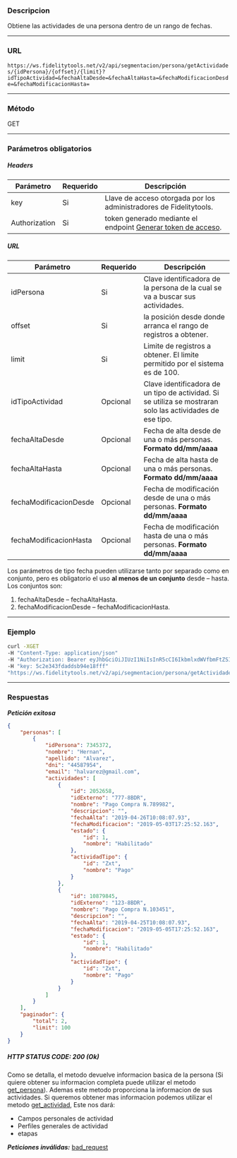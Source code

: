 ### Descripcion
Obtiene las actividades de una persona dentro de un rango de fechas.
___

### URL
` https://ws.fidelitytools.net/v2/api/segmentacion/persona/getActividades/{idPersona}/{offset}/{limit}?idTipoActividad=&fechaAltaDesde=&fechaAltaHasta=&fechaModificacionDesde=&fechaModificacionHasta= `
___

### Método
GET
___
### Parámetros obligatorios

##### Headers

|Parámetro |Requerido |Descripción                 |
|----------|----------|----------------------------|
| key         | Si		 | Llave de acceso otorgada por los administradores de Fidelitytools. |
| Authorization       | Si		 | token generado mediante el endpoint [Generar token de acceso](https://github.com/bebeto-fidelitytools/FidelitytoolsWS/blob/master/docs/autenticaci%C3%B3n.md). |

##### URL

|Parámetro |Requerido |Descripción                 |
|----------|----------|----------------------------|
| idPersona | Si | Clave identificadora de la persona de la cual se va a buscar sus actividades. | 
| offset | Si | la posición desde donde arranca el rango de registros a obtener. |
| limit | Si | Limite de registros a obtener. El limite permitido por el sistema es de 100.|
| idTipoActividad | Opcional | Clave identificadora de un tipo de actividad. Si se utiliza se mostraran solo las actividades de ese tipo. |
| fechaAltaDesde | Opcional | Fecha de alta desde de una o más personas. **Formato dd/mm/aaaa**
| fechaAltaHasta | Opcional |Fecha de alta hasta de una o más personas. **Formato dd/mm/aaaa**
| fechaModificacionDesde | Opcional |Fecha de modificación desde de una o más personas. **Formato dd/mm/aaaa**
| fechaModificacionHasta| Opcional |Fecha de modificación hasta de una o más personas. **Formato dd/mm/aaaa**

Los parámetros de tipo fecha pueden utilizarse tanto por separado como en conjunto, pero es
obligatorio el uso **al menos de un conjunto** desde – hasta.
Los conjuntos son:
1. fechaAltaDesde – fechaAltaHasta.
2. fechaModificacionDesde – fechaModificacionHasta.

___
### Ejemplo
```bash
curl -XGET 
-H "Content-Type: application/json" 
-H "Authorization: Bearer eyJhbGciOiJIUzI1NiIsInR5cCI6IkbmlxdWVfbmFtZSI6InVzZXJb25maWciLCJuYmYiOjE1NTYxMTk0MNjIwNTgwNywiaWF0IjoxNTU2MTE5NDA3LCJpczovL3dzLmZpZGVsaXR5dG9vbHMubmV0L3YyIiwiYXVkIjoiaHa2U2asdasdy5maWRlbGl0eXRvb2xzLm5ldC92MiJ9RDDpMHEB4SsmY0j87OcS5mbxe2XxSAY" 
-H "key: 5c2e343fdaddsb94e18fff"
"https://ws.fidelitytools.net/v2/api/segmentacion/persona/getActividades/1058794/0/100?idTipoActividad=Zxt&fechaAltaDesde=01/02/2019&fechaAltaHasta=04/05/2019&fechaModificacionDesde=01/02/2019&fechaModificacionHasta=06/05/2019"
```
___
### Respuestas
***Petición exitosa***
```json
{
    "personas": [
        {
            "idPersona": 7345372,
            "nombre": "Hernan",
            "apellido": "Alvarez",
            "dni": "44587954",
            "email": "halvarez@gmail.com",
            "actividades": [
                {
                    "id": 2052658,
                    "idExterno": "777-8BDR",
                    "nombre": "Pago Compra N.789982",
                    "descripcion": "",
                    "fechaAlta": "2019-04-26T10:08:07.93",
                    "fechaModificacion": "2019-05-03T17:25:52.163",
                    "estado": {
                        "id": 1,
                        "nombre": "Habilitado"
                    },
                    "actividadTipo": {
                        "id": "Zxt",
                        "nombre": "Pago"
                    }
                },
                {
                    "id": 10879845,
                    "idExterno": "123-8BDR",
                    "nombre": "Pago Compra N.103451",
                    "descripcion": "",
                    "fechaAlta": "2019-04-25T10:08:07.93",
                    "fechaModificacion": "2019-05-05T17:25:52.163",
                    "estado": {
                        "id": 1,
                        "nombre": "Habilitado"
                    },
                    "actividadTipo": {
                        "id": "Zxt",
                        "nombre": "Pago"
                    }
                }
            ]
        }
    ],
    "paginador": {
        "total": 2,
        "limit": 100
    }
}
```

##### HTTP STATUS CODE: 200 (Ok)
Como se detalla, el metodo devuelve informacion basica de la persona (Si quiere obtener su informacion completa puede utilizar el metodo [get_persona](https://github.com/bebeto-fidelitytools/FidelitytoolsWS/blob/master/docs/segmentacion/get_persona.md)). Ademas este metodo proporciona la informacion de sus actividades. Si queremos obtener mas informacion podemos utilizar el metodo [get_actividad](https://github.com/bebeto-fidelitytools/FidelitytoolsWS/blob/master/docs/actividades/get_actividad.md), Este nos dará: 
* Campos personales de actividad
* Perfiles generales de actividad
* etapas

***Peticiones inválidas:*** [bad_request](https://github.com/bebeto-fidelitytools/FidelitytoolsWS/blob/master/docs/segmentacion/bad_request.md)
